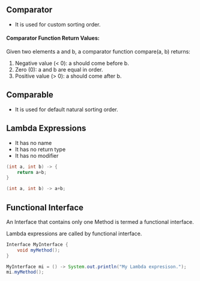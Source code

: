 ## Comparator
- It is used for custom sorting order.

#### Comparator Function Return Values:
Given two elements a and b, a comparator function compare(a, b) returns:
1. Negative value (< 0): a should come before b.
2. Zero (0): a and b are equal in order.
3. Positive value (> 0): a should come after b.

## Comparable
- It is used for default natural sorting order.

## Lambda Expressions
- It has no name
- It has no return type
- It has no modifier
```java
(int a, int b) -> {
    return a+b;
}
```
```java
(int a, int b) -> a+b;
```

## Functional Interface
An Interface that contains only one Method is termed a functional interface.

Lambda expressions are called by functional interface.
```java
Interface MyInterface {
    void myMethod(); 
}

MyInterface mi = () -> System.out.println("My Lambda expresison.");
mi.myMethod();
```

